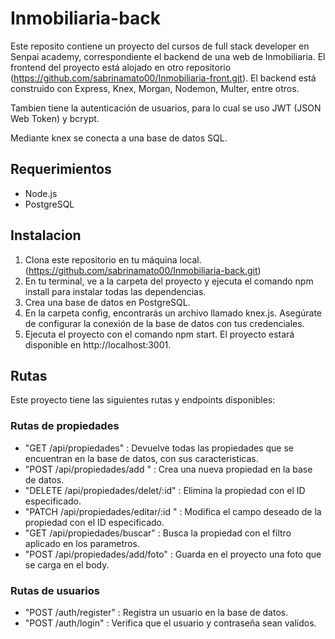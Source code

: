 # Inmobiliaria-back

Este reposito contiene un proyecto del cursos de full stack developer en Senpai academy, correspondiente el backend de una web de Inmobiliaria. El frontend del proyecto está alojado en otro repositorio (https://github.com/sabrinamato00/Inmobiliaria-front.git). El backend está construido con Express, Knex, Morgan, Nodemon, Multer, entre otros.

Tambien tiene la autenticación de usuarios, para lo cual se uso JWT (JSON Web Token) y bcrypt.

Mediante knex se conecta a una base de datos SQL.

## Requerimientos

- Node.js
- PostgreSQL

## Instalacion

1. Clona este repositorio en tu máquina local. (https://github.com/sabrinamato00/Inmobiliaria-back.git)
2. En tu terminal, ve a la carpeta del proyecto y ejecuta el comando npm install para instalar todas las dependencias.
3. Crea una base de datos en PostgreSQL.
4. En la carpeta config, encontrarás un archivo llamado knex.js. Asegúrate de configurar la conexión de la base de datos con tus credenciales.
5. Ejecuta el proyecto con el comando npm start. El proyecto estará disponible en http://localhost:3001.

## Rutas

Este proyecto tiene las siguientes rutas y endpoints disponibles:

### Rutas de propiedades

- "GET /api/propiedades" : Devuelve todas las propiedades que se encuentran en la base de datos, con sus caracteristicas.
- "POST /api/propiedades/add " : Crea una nueva propiedad en la base de datos.
- "DELETE /api/propiedades/delet/:id" : Elimina la propiedad con el ID especificado.
- "PATCH /api/propiedades/editar/:id " : Modifica el campo deseado de la propiedad con el ID especificado.
- "GET /api/propiedades/buscar" : Busca la propiedad con el filtro aplicado en los parametros.
- "POST /api/propiedades/add/foto" : Guarda en el proyecto una foto que se carga en el body.

### Rutas de usuarios

- "POST /auth/register" : Registra un usuario en la base de datos.
- "POST /auth/login" : Verifica que el usuario y contraseña sean validos.
